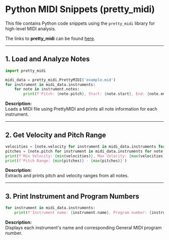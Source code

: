 
# Python MIDI Snippets (pretty_midi)

This file contains Python code snippets using the `pretty_midi` library for high-level MIDI analysis.

The links to **pretty_midi** can be found [here](https://pypi.org/project/pretty_midi/).  

---

## 1. Load and Analyze Notes

```python
import pretty_midi

midi_data = pretty_midi.PrettyMIDI('example.mid')
for instrument in midi_data.instruments:
    for note in instrument.notes:
        print(f'Pitch: {note.pitch}, Start: {note.start}, End: {note.end}, Velocity: {note.velocity}')
```

**Description:**  
Loads a MIDI file using PrettyMIDI and prints all note information for each instrument.

---

## 2. Get Velocity and Pitch Range

```python
velocities = [note.velocity for instrument in midi_data.instruments for note in instrument.notes]
pitches = [note.pitch for instrument in midi_data.instruments for note in instrument.notes]
print(f'Min Velocity: {min(velocities)}, Max Velocity: {max(velocities)}')
print(f'Pitch Range: {min(pitches)} - {max(pitches)}')
```

**Description:**  
Extracts and prints pitch and velocity ranges from all notes.

---

## 3. Print Instrument and Program Numbers

```python
for instrument in midi_data.instruments:
    print(f'Instrument name: {instrument.name}, Program number: {instrument.program}')
```

**Description:**  
Displays each instrument's name and corresponding General MIDI program number.
